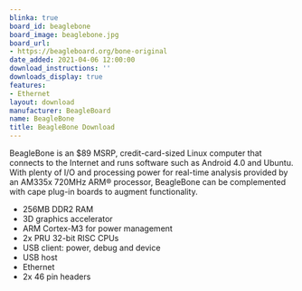 ```yaml
---
blinka: true
board_id: beaglebone
board_image: beaglebone.jpg
board_url:
- https://beagleboard.org/bone-original
date_added: 2021-04-06 12:00:00
download_instructions: ''
downloads_display: true
features:
- Ethernet
layout: download
manufacturer: BeagleBoard
name: BeagleBone
title: BeagleBone Download
---
```


BeagleBone is an $89 MSRP, credit-card-sized Linux computer that connects to the Internet and runs software such as Android 4.0 and Ubuntu. With plenty of I/O and processing power for real-time analysis provided by an AM335x 720MHz ARM® processor, BeagleBone can be complemented with cape plug-in boards to augment functionality.

- 256MB DDR2 RAM
- 3D graphics accelerator
- ARM Cortex-M3 for power management
- 2x PRU 32-bit RISC CPUs
- USB client: power, debug and device
- USB host
- Ethernet
- 2x 46 pin headers
